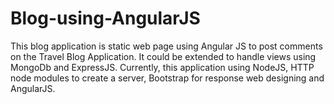 # Blog-using-AngularJS
This blog application is static web page using Angular JS to post comments on the Travel Blog Application. It could be extended to handle views using MongoDb and ExpressJS.
Currently, this application using NodeJS, HTTP node modules to create a server, Bootstrap for response web designing and AngularJS.
